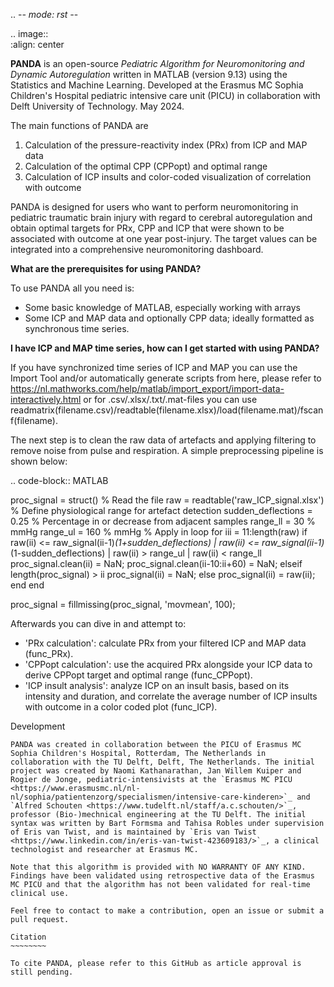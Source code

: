 
.. -*- mode: rst -*-

.. image::  
   :align:   center

**PANDA** is an open-source *Pediatric Algorithm for Neuromonitoring and Dynamic Autoregulation* written in MATLAB (version 9.13) using the Statistics and Machine Learning. Developed at the Erasmus MC Sophia Children's Hospital pediatric intensive care unit (PICU) in collaboration with Delft University of Technology. May 2024.

The main functions of PANDA are
1. Calculation of the pressure-reactivity index (PRx) from ICP and MAP data
2. Calculation of the optimal CPP (CPPopt) and optimal range
3. Calculation of ICP insults and color-coded visualization of correlation with outcome

PANDA is designed for users who want to perform neuromonitoring in pediatric traumatic brain injury with regard to cerebral autoregulation and obtain optimal targets for PRx, CPP and ICP that were shown to be associated with outcome at one year post-injury. The target values can be integrated into a comprehensive neuromonitoring dashboard.

**What are the prerequisites for using PANDA?**

To use PANDA all you need is:

- Some basic knowledge of MATLAB, especially working with arrays
- Some ICP and MAP data and optionally CPP data; ideally formatted as synchronous time series.

**I have ICP and MAP time series, how can I get started with using PANDA?**

If you have synchronized time series of ICP and MAP you can use the Import Tool and/or automatically generate scripts from here, please refer to <https://nl.mathworks.com/help/matlab/import_export/import-data-interactively.html> or for .csv/.xlsx/.txt/.mat-files you can use readmatrix(filename.csv)/readtable(filename.xlsx)/load(filename.mat)/fscanf(filename).

The next step is to clean the raw data of artefacts and applying filtering to remove noise from pulse and respiration. A simple preprocessing pipeline is shown below:


.. code-block:: MATLAB

  proc_signal = struct()
  % Read the file
  raw = readtable('raw_ICP_signal.xlsx')
  % Define physiological range for artefact detection
  sudden_deflections = 0.25        % Percentage in or decrease from adjacent samples
  range_ll = 30                    % mmHg
  range_ul = 160                   % mmHg
  % Apply in loop
  for iii = 11:length(raw)
    if raw(ii) <= raw_signal(ii-1)*(1+sudden_deflections) | raw(ii) <= raw_signal(ii-1)*(1-sudden_deflections) | raw(ii) > range_ul | raw(ii) < range_ll
      proc_signal.clean(ii) = NaN;
      proc_signal.clean(ii-10:ii+60) = NaN; 
    elseif length(proc_signal) > ii
      proc_signal(ii) = NaN;
    else
      proc_signal(ii) = raw(ii);
    end
  end

  proc_signal = fillmissing(proc_signal, 'movmean', 100);
    

Afterwards you can dive in and attempt to:

* 'PRx calculation': calculate PRx  from your filtered ICP and MAP data (func_PRx).
* 'CPPopt calculation': use the acquired PRx alongside your ICP data to derive CPPopt target and optimal range (func_CPPopt).
* 'ICP insult analysis': analyze ICP on an insult basis, based on its intensity and duration, and correlate the average number of ICP insults with outcome in a color coded plot (func_ICP).


Development
~~~~~~~~~~~
PANDA was created in collaboration between the PICU of Erasmus MC Sophia Children's Hospital, Rotterdam, The Netherlands in collaboration with the TU Delft, Delft, The Netherlands. The initial project was created by Naomi Kathanarathan, Jan Willem Kuiper and Rogier de Jonge, pediatric-intensivists at the `Erasmus MC PICU <https://www.erasmusmc.nl/nl-nl/sophia/patientenzorg/specialismen/intensive-care-kinderen>`_ and `Alfred Schouten <https://www.tudelft.nl/staff/a.c.schouten/>`_, professor (Bio-)mechnical engineering at the TU Delft. The initial syntax was written by Bart Formsma and Tahisa Robles under supervision of Eris van Twist, and is maintained by `Eris van Twist <https://www.linkedin.com/in/eris-van-twist-423609183/>`_, a clinical technologist and researcher at Erasmus MC.

Note that this algorithm is provided with NO WARRANTY OF ANY KIND. Findings have been validated using retrospective data of the Erasmus MC PICU and that the algorithm has not been validated for real-time clinical use.

Feel free to contact to make a contribution, open an issue or submit a pull request.

Citation
~~~~~~~~

To cite PANDA, please refer to this GitHub as article approval is still pending.
